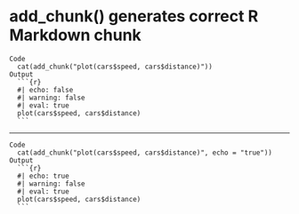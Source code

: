 # add_chunk() generates correct R Markdown chunk

    Code
      cat(add_chunk("plot(cars$speed, cars$distance)"))
    Output
      ```{r} 
      #| echo: false 
      #| warning: false 
      #| eval: true 
      plot(cars$speed, cars$distance)
      ``` 

---

    Code
      cat(add_chunk("plot(cars$speed, cars$distance)", echo = "true"))
    Output
      ```{r} 
      #| echo: true 
      #| warning: false 
      #| eval: true 
      plot(cars$speed, cars$distance)
      ``` 

